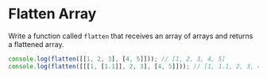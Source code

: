 # Flatten Array

Write a function called `flatten` that receives an array of arrays and returns a flattened array.

```javascript
console.log(flatten([[1, 2, 3], [4, 5]])); // [1, 2, 3, 4, 5]
console.log(flatten([[[1, [1.1]], 2, 3], [4, 5]])); // [1, 1.1, 2, 3, 4, 5]
```
